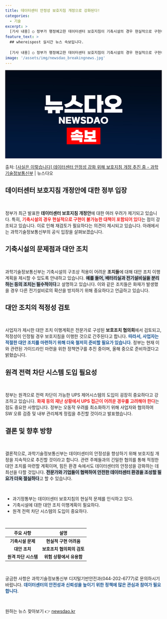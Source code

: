 ```yaml
---
title: 데이터센터 안정성 보호지침 개정으로 강화된다!
categories:
  - 기술
excerpt: >
  [기사 내용] ○ 정부가 행정예고한 데이터센터 보호지침이 기축시설의 경우 현실적으로 구현이 불가능한 대책이 …
feature_text: >
  ## whereispost 실시간 뉴스 속보입니다.

  [기사 내용] ○ 정부가 행정예고한 데이터센터 보호지침이 기축시설의 경우 현실적으로 구현이 불가능한 대책이 …
image: '/assets/img/newsdao_breakingnews.jpg'
---
```


![뉴스다오 속보](/assets/img/newsdao_breakingnews.jpg)

<p>출처: <a href="https://newsdao.kr/1828" rel="dofollow">[사실은 이렇습니다] 데이터센터 안정성 강화 위해 보호지침 개정 추진 중 - 과학기술정보통신부</a> | 뉴스다오</p>

<h2 data-ke-size="size26">데이터센터 보호지침 개정안에 대한 정부 입장</h2>

<p data-ke-size="size16">&nbsp;</p>

정부가 최근 발표한 <b>데이터센터 보호지침 개정안</b>에 대한 여러 우려가 제기되고 있습니다. 특히, <b><span style="color: #ee2323;">기축시설의 경우 현실적으로 구현이 불가능한 대책이 포함되어 있다</span></b>는 점이 강조되고 있습니다. 이로 인해 재검토가 필요하다는 의견이 제시되고 있습니다. 아래에서는 과학기술정보통신부의 공식 입장을 살펴보겠습니다.

<h2 data-ke-size="size26">기축시설의 문제점과 대안 조치</h2>

<p data-ke-size="size16">&nbsp;</p>

과학기술정보통신부는 기축시설의 구조상 적용이 어려운 <b>조치들</b>에 대해 대안 조치 이행계획을 제시할 수 있도록 안내하고 있습니다. <b><span style="background-color: #21538527;">예를 들어, 배터리실과 전기설비실을 분리하는 등의 조치는 필수적이다</span></b>고 설명하고 있습니다. 이와 같은 조치들은 화재가 발생했을 경우 다른 전기설비로의 확산을 방지하기 위해 중요하다고 언급하고 있습니다.

<h2 data-ke-size="size26">대안 조치의 적정성 검토</h2>

<p data-ke-size="size16">&nbsp;</p>

사업자가 제시한 대안 조치 이행계획은 전문가로 구성된 <b>보호조치 협의회</b>에서 검토되고, 적정성이 인정될 경우 보호지침을 이행한 것으로 간주된다고 합니다. <b><span style="color: #1a5490;">따라서, 사업자는 적절한 대안 조치를 마련하기 위해 더욱 철저히 준비할 필요가 있습니다</span></b>. 정부는 현재 이와 관련된 가이드라인 마련을 위한 정책연구를 추진 중이며, 올해 중으로 준비하겠다고 밝혔습니다.

<h2 data-ke-size="size26">원격 전력 차단 시스템 도입 필요성</h2>

<p data-ke-size="size16">&nbsp;</p>

정부는 원격으로 전력 차단이 가능한 UPS 제어시스템의 도입이 굉장히 중요하다고 강조하고 있습니다. <b><span style="color: #ee2323;">화재 등의 재난 상황에서 UPS 접근이 어려운 경우를 고려해야 한다</span></b>는 점도 중요한 사항입니다. 정부는 오동작 우려를 최소화하기 위해 사업자와 협의하여 SW 오류 검증 및 내부 관리체계 정립을 추진할 것이라고 발표했습니다.

<h2 data-ke-size="size26">결론 및 향후 방향</h2>

<p data-ke-size="size16">&nbsp;</p>

결론적으로, 과학기술정보통신부는 데이터센터의 안정성을 향상하기 위해 보호지침 개정을 지속적으로 추진할 것이라고 합니다. 관련 주체들과의 긴밀한 협의를 통해 적정한 대안 조치를 마련할 계획이며, 힘든 환경 속에서도 데이터센터의 안정성을 강화하는 데 최선을 다할 것입니다. <b><span style="background-color: #21538527;">전문가와 기업들이 협력하여 안전한 데이터센터 환경을 조성할 필요가 더욱 절실하다</span></b>고 할 수 있습니다.

<p data-ke-size="size16">&nbsp;</p>

<ul>
<li>과기정통부는 데이터센터 보호지침의 현실적 문제를 인식하고 있다.</li>
<li>기축시설에 대한 대안 조치 이행계획이 필요하다.</li>
<li>원격 전력 차단 시스템의 도입이 중요하다.</li>
</ul>

<p data-ke-size="size16">&nbsp;</p>

<table style="width: 100%;">
<thead>
<tr>
<th style="text-align: center; height: 17px;"><b>주요 사항</b></th>
<th style="text-align: center; height: 17px;"><b>설명</b></th>
</tr>
</thead>
<tbody>
<tr>
<td style="text-align: center; height: 17px;"><b>기축시설 문제</b></td>
<td style="text-align: center; height: 17px;"><b>현실적 구현 어려움</b></td>
</tr>
<tr>
<td style="text-align: center; height: 17px;"><b>대안 조치</b></td>
<td style="text-align: center; height: 17px;"><b>보호조치 협의회의 검토</b></td>
</tr>
<tr>
<td style="text-align: center; height: 17px;"><b>원격 차단 시스템</b></td>
<td style="text-align: center; height: 17px;"><b>위험 상황에서 유용함</b></td>
</tr>
</tbody>
</table>

<p data-ke-size="size16">&nbsp;</p>

궁금한 사항은 과학기술정보통신부 디지털기반안전과(044-202-6777)로 문의하시기 바랍니다. <b><span style="color: #1a5490;">데이터센터의 안전성과 신뢰성을 높이기 위한 정책에 많은 관심과 참여가 필요합니다</span></b>. 

<p data-ke-size="size16">&nbsp;</p> 

원하는 뉴스 찾아보기 👉 <a href="https://newsdao.kr" rel="dofollow">newsdao.kr</a>


